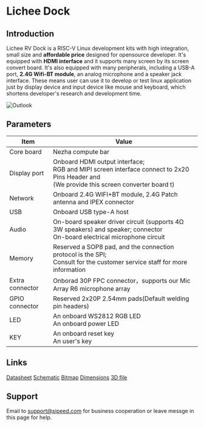 # Lichee Dock

## Introduction

Lichee RV Dock is a RISC-V Linux development kits with high integration, small size and **affordable price** designed for opensource developer. It's equipped with **HDMI interface** and it supports many screen by its screen convert board. It's also equipped with many peripherals, including a USB-A port, **2.4G Wifi-BT module**, an analog microphone and a speaker jack interface. These means user can use it to develop or test linux application just by display device and input device like mouse and keyboard, which shortens developer's research and development time. 

![Outlook](./../assets/RV/RV-Dock.jpg)

## Parameters

| Item | Value |
| --- | --- |
|Core board|Nezha compute bar |
| Display port | Onboard HDMI output interface; <br>RGB and MIPI screen interface connect to 2x20 Pins Header and <br> (We provide this screen converter board t)|
| Network | Onboard 2.4G WIFI+BT module, 2.4G Patch antenna and IPEX connector |
| USB | Onboard USB type-A host |
| Audio | On-board speaker driver circuit (supports 4Ω 3W speakers) and speaker; connector<br>On-board electrical microphone circuit |
| Memory | Reserved a SOP8 pad, and the connection protocol is the SPI; <br> Consult for the customer service staff for more information |
| Extra connector | Onborad 30P FPC connector，supports our Mic Array R6 microphone array |
| GPIO connector | Reserved 2x20P 2.54mm pads(Default welding pin headers) |
| LED | An onboard WS2812 RGB LED<br> An onboard power LED |
| KEY | An onboard reset key<br>An user's key |


## Links

[Datasheet](https://dl.sipeed.com/shareURL/LICHEE/D1/Lichee_RV-Dock/1_Datasheet)
[Schematic](https://dl.sipeed.com/shareURL/LICHEE/D1/Lichee_RV-Dock/2_Schematic)
[Bitmap](https://dl.sipeed.com/shareURL/LICHEE/D1/Lichee_RV-Dock/3_Bitmap)
[Dimensions](https://dl.sipeed.com/shareURL/LICHEE/D1/Lichee_RV-Dock/4_Dimensions)
[3D file](https://dl.sipeed.com/shareURL/LICHEE/D1/Lichee_RV-Dock/5_3D)

## Support

Email to support@sipeed.com for business cooperation or leave messge in this page for help.
